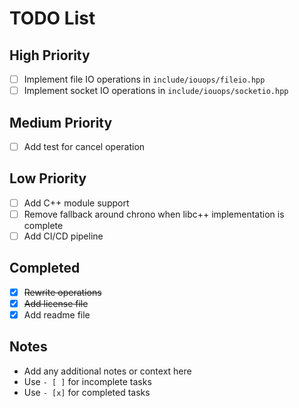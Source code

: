 # TODO List

## High Priority
- [ ] Implement file IO operations in `include/iouops/fileio.hpp`
- [ ] Implement socket IO operations in `include/iouops/socketio.hpp`

## Medium Priority
- [ ] Add test for cancel operation

## Low Priority
- [ ] Add C++ module support
- [ ] Remove fallback around chrono when libc++ implementation is complete
- [ ] Add CI/CD pipeline

## Completed
- [x] ~~Rewrite operations~~
- [x] ~~Add license file~~
- [x] Add readme file

## Notes
- Add any additional notes or context here
- Use `- [ ]` for incomplete tasks
- Use `- [x]` for completed tasks